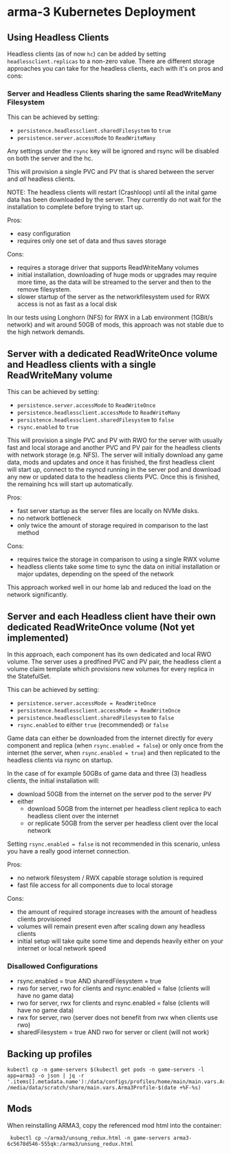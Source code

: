 # arma-3 Kubernetes Deployment

## Using Headless Clients

Headless clients (as of now `hc`) can be added by setting `headlessclient.replicas` to a non-zero value. There are different storage approaches you can take for the headless clients, each with it's on pros and cons:

### Server and Headless Clients sharing the same ReadWriteMany Filesystem

This can be achieved by setting:

- `persistence.headlessclient.sharedFilesystem` to `true`
- `persistence.server.accessMode` to `ReadWriteMany`

Any settings under the `rsync` key will be ignored and rsync will be disabled on both the server and the hc.

This will provision a single PVC and PV that is shared between the server and _all_ headless clients.

NOTE: The headless clients will restart (Crashloop) until all the inital game data has been downloaded by the server. They currently do not wait for the installation to complete before trying to start up.

Pros:

- easy configuration
- requires only one set of data and thus saves storage

Cons:

- requires a storage driver that supports ReadWriteMany volumes
- initial installation, downloading of huge mods or upgrades may require more time, as the data will be streamed to the server and then to the remove filesystem. 
- slower startup of the server as the networkfilesystem used for RWX access is not as fast as a local disk

In our tests using Longhorn (NFS) for RWX in a Lab environment (1GBit/s network) and wit around 50GB of mods, this approach was not stable due to the high network demands.

## Server with a dedicated ReadWriteOnce volume and Headless clients with a single ReadWriteMany volume

This can be achieved by setting:

- `persistence.server.accessMode` to `ReadWriteOnce`
- `persistence.headlessclient.accessMode` to `ReadWriteMany`
- `persistence.headlessclient.sharedFilesystem` to `false`
- `rsync.enabled` to `true`

This will provision a single PVC and PV with RWO for the server with usually fast and local storage and another PVC and PV pair for the headless clients with network storage (e.g. NFS). The server will initially download any game data, mods and updates and once it has finished, the first headless client will start up, connect to the rsyncd running in the server pod and download any new or updated data to the headless clients PVC. Once this is finished, the remaining hcs will start up automatically.

Pros:

- fast server startup as the server files are locally on NVMe disks.
- no network bottleneck
- only twice the amount of storage required in comparison to the last method

Cons:

- requires twice the storage in comparison to using a single RWX volume
- headless clients take some time to sync the data on initial installation or major updates, depending on the speed of the network

This approach worked well in our home lab and reduced the load on the network significantly.

## Server and each Headless client have their own dedicated ReadWriteOnce volume (Not yet implemented)

In this approach, each component has its own dedicated and local RWO volume. The server uses a predfined PVC and PV pair, the headless client a volume claim template which provisions new volumes for every replica in the StatefulSet.

This can be achieved by setting:

- `persistence.server.accessMode = ReadWriteOnce`
- `persistence.headlessclient.accessMode = ReadWriteOnce`
- `persistence.headlessclient.sharedFilesystem` to `false`
- `rsync.enabled` to either `true` (recommended) or `false`

Game data can either be downloaded from the internet directly for every component and replica (when `rsync.enabled = false`) or only once from the internet (the server, when `rsync.enabled = true`) and then replicated to the headless clients via rsync on startup.

In the case of for example 50GBs of game data and three (3) headless clients, the initial installation will:

- download 50GB from the internet on the server pod to the server PV
- either
  - download 50GB from the internet per headless client replica to each headless client over the internet
  - or replicate 50GB from the server per headless client over the local network

Setting `rsync.enabled = false` is not recommended in this scenario, unless you have a really good internet connection.

Pros:

- no network filesystem / RWX capable storage solution is required
- fast file access for all components due to local storage

Cons:

- the amount of required storage increases with the amount of headless clients provisioned
- volumes will remain present even after scaling down any headless clients
- initial setup will take quite some time and depends heavily either on your internet or local network speed

### Disallowed Configurations

- rsync.enabled = true AND sharedFilesystem = true
- rwo for server, rwo for clients and rsync.enabled = false (clients will have no game data)
- rwo for server, rwx for clients and rsync.enabled = false (clients will have no game data)
- rwx for server, rwo (server does not benefit from rwx when clients use rwo)
- sharedFilesystem = true AND rwo for server or client (will not work)

## Backing up profiles

```
kubectl cp -n game-servers $(kubectl get pods -n game-servers -l app=arma3 -o json | jq -r '.items[].metadata.name'):/data/configs/profiles/home/main/main.vars.Arma3Profile /media/data/scratch/share/main.vars.Arma3Profile-$(date +%F-%s)
```

## Mods

When reinstalling ARMA3, copy the referenced mod html into the container: 


```
 kubectl cp ~/arma3/unsung_redux.html -n game-servers arma3-6c5678d546-555qk:/arma3/unsung_redux.html
```